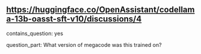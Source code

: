 ## https://huggingface.co/OpenAssistant/codellama-13b-oasst-sft-v10/discussions/4

contains_question: yes

question_part: What version of megacode was this trained on?